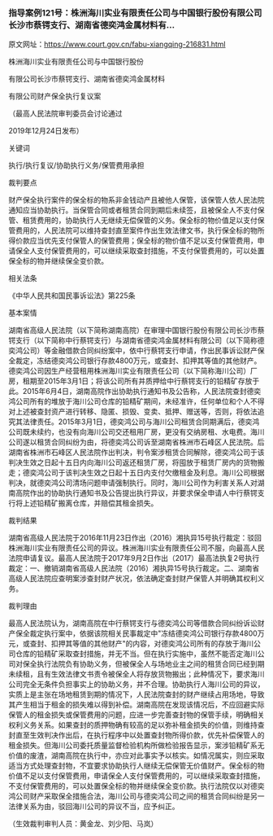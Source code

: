 ### 指导案例121号：株洲海川实业有限责任公司与中国银行股份有限公司长沙市蔡锷支行、湖南省德奕鸿金属材料有...
原文网址：https://www.court.gov.cn/fabu-xiangqing-216831.html

株洲海川实业有限责任公司与中国银行股份

有限公司长沙市蔡锷支行、湖南省德奕鸿金属材料

有限公司财产保全执行复议案

（最高人民法院审判委员会讨论通过

2019年12月24日发布）

关键词

执行/执行复议/协助执行义务/保管费用承担

裁判要点

财产保全执行案件的保全标的物系非金钱动产且被他人保管，该保管人依人民法院通知应当协助执行。当保管合同或者租赁合同到期后未续签，且被保全人不支付保管、租赁费用的，协助执行人无继续无偿保管的义务。保全标的物价值足以支付保管费用的，人民法院可以维持查封直至案件作出生效法律文书，执行保全标的物所得价款应当优先支付保管人的保管费用；保全标的物价值不足以支付保管费用，申请保全人支付保管费用的，可以继续采取查封措施，不支付保管费用的，可以处置保全标的物并继续保全变价款。

相关法条

《中华人民共和国民事诉讼法》第225条

基本案情

湖南省高级人民法院（以下简称湖南高院）在审理中国银行股份有限公司长沙市蔡锷支行（以下简称中行蔡锷支行）与湖南省德奕鸿金属材料有限公司（以下简称德奕鸿公司）等金融借款合同纠纷案中，依中行蔡锷支行申请，作出民事诉讼财产保全裁定，冻结德奕鸿公司银行存款4800万元，或查封、扣押其等值的其他财产。德奕鸿公司因生产经营租用株洲海川实业有限责任公司（以下简称海川公司）厂房，租期至2015年3月1日；将该公司所有并质押给中行蔡锷支行的铅精矿存放于此。2015年6月4日，湖南高院作出协助执行通知书及公告称，人民法院查封德奕鸿公司所有的堆放于海川公司仓库的铅精矿期间，未经准许，任何单位和个人不得对上述被查封资产进行转移、隐匿、损毁、变卖、抵押、赠送等，否则，将依法追究其法律责任。2015年3月1日，德奕鸿公司与海川公司租赁合同期满后，德奕鸿公司既未续约，也没有向海川公司交还租用厂房，更没有交纳房租、水电费。海川公司遂以租赁合同纠纷为由，将德奕鸿公司诉至湖南省株洲市石峰区人民法院。后湖南省株洲市石峰区人民法院作出判决，判令案涉租赁合同解除，德奕鸿公司于该判决生效之日起十五日内向海川公司返还租赁厂房，将囤放于租赁厂房内的货物搬走；德奕鸿公司于该判决生效之日起十五日内支付欠缴租金及利息。海川公司根据判决，就德奕鸿公司清场问题申请强制执行。同时，海川公司作为利害关系人对湖南高院作出的协助执行通知书及公告提出执行异议，并要求保全申请人中行蔡锷支行将上述铅精矿搬离仓库，并赔偿其租金损失。

裁判结果

湖南省高级人民法院于2016年11月23日作出（2016）湘执异15号执行裁定：驳回株洲海川实业有限责任公司的异议。株洲海川实业有限责任公司不服，向最高人民法院申请复议。最高人民法院于2017年9月2日作出（2017）最高法执复2号执行裁定：一、撤销湖南省高级人民法院（2016）湘执异15号执行裁定。二、湖南省高级人民法院应查明案涉查封财产状况，依法确定查封财产保管人并明确其权利义务。

裁判理由

最高人民法院认为，湖南高院在中行蔡锷支行与德奕鸿公司等借款合同纠纷诉讼财产保全裁定执行案中，依据该院相关民事裁定中"冻结德奕鸿公司银行存款4800万元，或查封、扣押其等值的其他财产"的内容，对德奕鸿公司所有的存放于海川公司仓库的铅精矿采取查封措施，并无不当。但在执行实施中，虽然不能否定海川公司对保全执行法院负有协助义务，但被保全人与场地业主之间的租赁合同已经到期未续租，且有生效法律文书责令被保全人将存放货物搬出；此种情况下，要求海川公司完全无条件负担事实上的协助义务，并不合理。协助执行人海川公司的异议，实质上是主张在场地租赁到期的情况下，人民法院查封的财产继续占用场地，导致其产生相当于租金的损失难以得到补偿。湖南高院在发现该情况后，不应回避实际保管人的租金损失或保管费用的问题，应进一步完善查封物的保管手续，明确相关权利义务关系。如果查封的质押物确有较高的足以弥补租金损失的价值，则维持查封直至生效判决作出后，在执行程序中以处置查封物所得价款，优先补偿保管人的租金损失。但海川公司委托质量监督检验机构所做检验报告显示，案涉铅精矿系无价值的废渣，湖南高院在执行中，亦应对此事实予以核实。如情况属实，则应采取适当方式处理查封物，不宜要求协助执行人继续无偿保管无价值财产。保全标的物价值不足以支付保管费用，申请保全人支付保管费用的，可以继续采取查封措施，不支付保管费用的，可以处置保全标的物并继续保全变价款。执行法院仅以对德奕鸿公司财产采取保全措施合法，海川公司与德奕鸿公司之间的租赁合同纠纷是另一法律关系为由，驳回海川公司的异议不当，应予纠正。

（生效裁判审判人员：黄金龙、刘少阳、马岚）
